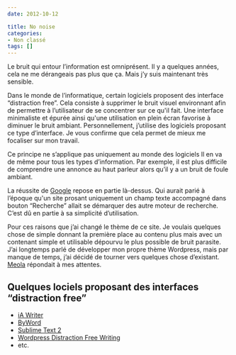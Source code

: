 ```yaml
---
date: 2012-10-12

title: No noise
categories:
- Non classé
tags: []
---
```

Le bruit qui entour l’information est omniprésent. Il y a quelques années, cela ne me dérangeais pas plus que ça. Mais j’y suis maintenant très sensible.

Dans le monde de l’informatique, certain logiciels proposent des interface “distraction free”. Cela consiste à supprimer le bruit visuel environnant afin de permettre à l’utilisateur de se concentrer sur ce qu'il fait. Une interface minimaliste et épurée ainsi qu'une utilisation en plein écran favorise à diminuer le bruit ambiant.
Personnellement, j’utilise des logiciels proposant ce type d’interface. Je vous confirme que cela permet de mieux me focaliser sur mon travail.

Ce principe ne s’applique pas uniquement au monde des logiciels  Il en va de même pour tous les types d’information. Par exemple, il est plus difficile de comprendre une annonce au haut parleur alors qu’il y a un bruit de foule ambiant.

La réussite de <a title="Google" href="https://www.google.com/">Google</a> repose en partie là-dessus. Qui aurait parié à l’époque qu'un site prosant uniquement un champ texte accompagné dans bouton “Recherche” allait se démarquer des autre moteur de recherche. C’est dû en partie à sa simplicité d’utilisation.

Pour ces raisons que j’ai changé le thème de ce site. Je voulais quelques chose de simple donnant la première place au contenu plus mais avec un contenant simple et utilisable dépourvu le plus possible de bruit parasite.
J’ai longtemps parlé de développer mon propre thème Wordpress, mais par manque de temps, j’ai décidé de tourner vers quelques chose d’existant. <a title="Meaola par elmastudio" href="https://www.elmastudio.de/wordpress-themes/meola/">Meola</a> répondait à mes attentes.
<h2>Quelques lociels proposant des interfaces “distraction free”</h2>
<ul>
	<li><a title="iA Writer" href="https://www.iawriter.com/">iA Writer</a></li>
	<li><a title="ByWord" href="https://bywordapp.com/">ByWord</a></li>
	<li><a title="Sublime Text 2" href="https://www.sublimetext.com/2">Sublime Text 2</a></li>
	<li><a title="Wordpress propose un mode d'écriture sans distraction" href="https://en.support.wordpress.com/distraction-free-writing/">Wordpress Distraction Free Writing</a></li>
	<li>etc.</li>
</ul>
